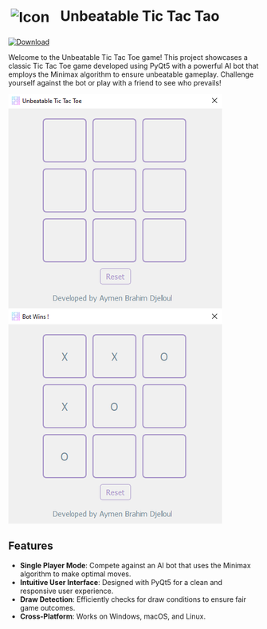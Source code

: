 <h1>
  <img src="https://github.com/aymenbrahimdjelloul/Unbeatable-Tic-Tac-Tao/blob/main/icon.ico" alt="Icon" style="vertical-align:middle; margin-right: 10px; padding: 5px; font-family: Arial; font-size: 30px;" width="50" height="50">
  Unbeatable Tic Tac Tao
</h1>

[![Download](https://img.shields.io/badge/Download-TicTacToe-brightgreen)](https://github.com/aymenbrahimdjelloul/Unbeatable-Tic-Tac-Tao/releases/download/v1.0/Unbeatable_tic_tac_tao.zip)


Welcome to the Unbeatable Tic Tac Toe game! This project showcases a classic Tic Tac Toe game developed using PyQt5 with a powerful AI bot that employs the Minimax algorithm to ensure unbeatable gameplay. Challenge yourself against the bot or play with a friend to see who prevails!


![Application Screenshot](https://github.com/aymenbrahimdjelloul/Unbeatable-Tic-Tac-Tao/blob/main/screenshots/screenshot_1.PNG)
![Application Screenshot](https://github.com/aymenbrahimdjelloul/Unbeatable-Tic-Tac-Tao/blob/main/screenshots/screenshot_2.PNG)


## Features

- **Single Player Mode**: Compete against an AI bot that uses the Minimax algorithm to make optimal moves.
- **Intuitive User Interface**: Designed with PyQt5 for a clean and responsive user experience.
- **Draw Detection**: Efficiently checks for draw conditions to ensure fair game outcomes.
- **Cross-Platform**: Works on Windows, macOS, and Linux.


